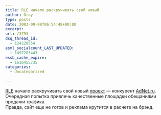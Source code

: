 ```yaml
---
title: RLE начало раскручивать свой новый
author: Gray
type: posts
date: 2003-09-08T06:54:48+00:00
excerpt:
url: /3793
dsq_thread_id:
  - 124220554
esml_socialcount_LAST_UPDATED:
  - 1497283443
essb_cache_expire:
  - 1616455735
categories:
  - Uncategorized

---
```








<a href="http://rle.ru/" target="_blank">RLE</a> начало раскручивать свой новый <a href="http://www.clicksale.ru/" target="_blank">проект</a> &#8212; конкурент <a href="http://www.adnet.ru" target="_blank">AdNet.ru</a>. Очередная попытка привлечь качественные площадки обещаниями продажи трафика.  
Правда, сайт еще не готов и реклама крутится в расчете на брэнд.